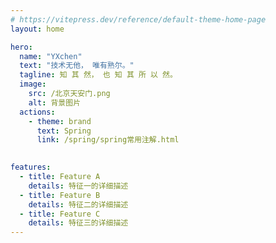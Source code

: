 ```yaml
---
# https://vitepress.dev/reference/default-theme-home-page
layout: home

hero:
  name: "YXchen"
  text: "技术无他， 唯有熟尔。"
  tagline: 知 其 然， 也 知 其 所 以 然。
  image:
    src: /北京天安门.png
    alt: 背景图片
  actions:
    - theme: brand
      text: Spring
      link: /spring/spring常用注解.html
    

features:
  - title: Feature A
    details: 特征一的详细描述
  - title: Feature B
    details: 特征二的详细描述
  - title: Feature C
    details: 特征三的详细描述
---
```



